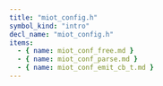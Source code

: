 ```yaml
---
title: "miot_config.h"
symbol_kind: "intro"
decl_name: "miot_config.h"
items:
  - { name: miot_conf_free.md }
  - { name: miot_conf_parse.md }
  - { name: miot_conf_emit_cb_t.md }
---
```



